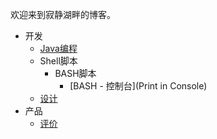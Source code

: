 欢迎来到寂静湖畔的博客。

- 开发
  - [Java编程](java)
  - Shell脚本
	  - BASH脚本
		  - [BASH - 控制台](Print in Console)
  - [设计](design)
- 产品
  - [评价](review)
